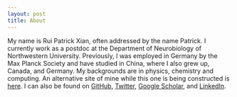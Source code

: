 ```yaml
---
layout: post
title: About
---
```

<p>
My name is Rui Patrick Xian, often addressed by the name Patrick. I currently work as a postdoc at the Department of Neurobiology of Northwestern University. Previously, I was employed in Germany by the Max Planck Society and have studied in China, where I also grew up, Canada, and Germany. My backgrounds are in physics, chemistry and computing. An alternative site of mine while this one is being constructed is <a href=https://sites.google.com/view/rpatrickxian>here</a>. I can also be found on <a href=https://github.com/RealPolitiX>GitHub</a>, <a href=https://twitter.com/stadtkind_rpx>Twitter</a>, <a href=https://scholar.google.com/citations?user=jbmy4JAAAAAJ&hl=en>Google Scholar</a>, and <a href=https://www.linkedin.com/in/rui-patrick-xian-04996a115/>LinkedIn</a>.
</p>
